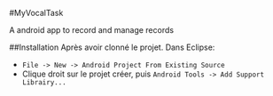 #MyVocalTask

A android app to record and manage records


##Installation
Après avoir clonné le projet. Dans Eclipse:

- ``File -> New -> Android Project From Existing Source``
- Clique droit sur le projet créer, puis ``Android Tools -> Add Support Librairy...``
